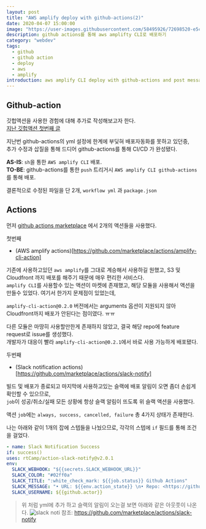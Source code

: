 ```yaml
---
layout: post
title: "AWS amplify deploy with github-actions(2)"
date: 2020-04-07 15:00:00
image: "https://user-images.githubusercontent.com/58495926/72698520-e5c8fe80-3b87-11ea-833a-07a177f049f3.png"
description: github actions를 통해 aws amplifty CLI로 배포하기
category: "webdev"
tags:
  - github
  - github action
  - deploy
  - aws
  - amplify
introduction: aws amplify CLI deploy with github-actions and post message to slack
---
```


## Github-action

깃헙액션을 사용한 경험에 대해 추가로 작성해보고자 한다.  
[지난 깃헙액션 첫번째 글](https://juunone.github.io/github-action/)  

지난번 github-actions의 yml 설정에 한계에 부딪혀 배포자동화를 못하고 있던중,  
추가 수정과 삽질을 통해 드디어 github-actions를 통해 CI/CD 가 완성됐다.

**AS-IS**: `sh`을 통한 `AWS amplify CLI` 배포.  
**TO-BE**: github-actions를 통한 `push` 트리거시 `AWS amplify CLI github-actions`를 통해 배포.

결론적으로 수정된 파일을 단 2개, `workflow yml` 과 `package.json`  

## Actions

먼저 [github actions marketplace](https://github.com/marketplace/actions) 에서 2개의 액션들을 사용했다.

첫번째
- (AWS amplify actions)[https://github.com/marketplace/actions/amplify-cli-action]   

기존에 사용하고있던 `aws amplify`를 그대로 계승해서 사용하길 원했고, S3 및 Cloudfront 까지 배포를 해주기 때문에
매우 편리한 서비스다.  
`amplify CLI`를 사용할수 있는 액션이 마켓에 존재했고, 해당 모듈을 사용해서 액션을 만들수 있었다.
여기서 한가지 문제점이 있었는데, 

`amplify-cli-action@0.2.0` 버전에서는 arguments 옵션이 지원되지 않아
Cloudfront까지 배포가 안된다는 점이였다. ㅠㅠ

다른 모듈은 마땅히 사용할만한게 존재하지 않았고, 결국 해당 repo에 feature request로 issue를 생성했다.  
개발자가 대응이 빨라 `amplify-cli-action@0.2.1`에서 바로 사용 가능하게 배포됐다.

두번째
- (Slack notification actions)[https://github.com/marketplace/actions/slack-notify]

빌드 및 배포가 종료되고 마지막에 사용하고있는 슬랙에 배포 알림이 오면 좀더 손쉽게 확인할 수 있으므로,  
`job`이 성공/취소/실패 모든 상황에 항상 슬랙 알림이 뜨도록 위 슬랙 액션을 사용했다.

액션 `job`에는 `always, success, cancelled, failure` 총 4가지 상태가 존재한다.

나는 아래와 같이 1개의 잡에 스텝들을 나눴으므로, 각각의 스텝에 `if` 필드를 통해 조건을 걸었다.

```yml
- name: Slack Notification Success
if: success()
uses: rtCamp/action-slack-notify@v2.0.1
env:
  SLACK_WEBHOOK: "${{secrets.SLACK_WEBHOOK_URL}}"
  SLACK_COLOR: "#02ff0a"
  SLACK_TITLE: ":white_check_mark: ${{job.status}} Github Actions"
  SLACK_MESSAGE: "• URL: ${{env.action_state}} \n• Repo: <https://github.com/${{github.repository}}|${{github.repository}}> \n• Commit: <${{github.event.head_commit.URL}}|${{github.event.head_commit.id}}>"
  SLACK_USERNAME: ${{github.actor}}
```

> 위 처럼 yml에 추가 하고 슬랙의 알림이 오는걸 보면 아래와 같은 아웃풋이 나온다.
![slack noti](https://user-images.githubusercontent.com/35126809/79085365-390bb100-7d73-11ea-89f7-dd13dd139619.png)
참조: https://github.com/marketplace/actions/slack-notify